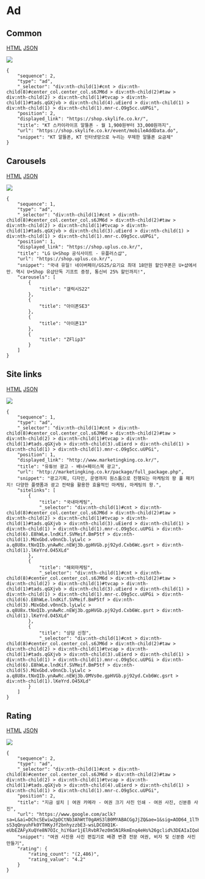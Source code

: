 # Ad

## Common

[HTML](https://ascentkorea-docs.github.io/mobile/features/ad/sample.html) [JSON](https://ascentkorea-docs.github.io/mobile/features/ad/sample.json)

![](../../../.gitbook/assets/ad\_common.png)

```
{
    "sequence": 2,
    "type": "ad",
    "_selector": "div:nth-child(1)#cnt > div:nth-child(8)#center_col.center_col.s6JM6d > div:nth-child(2)#taw > div:nth-child(2) > div:nth-child(1)#tvcap > div:nth-child(1)#tads.qGXjvb > div:nth-child(4).uEierd > div:nth-child(1) > div:nth-child(1) > div:nth-child(1).mnr-c.O9g5cc.uUPGi",
    "position": 2,
    "displayed_link": "https://shop.skylife.co.kr/",
    "title": "KT 스카이라이프 알뜰폰 - 월 1,900원부터 33,000원까지",
    "url": "https://shop.skylife.co.kr/event/mobileAddData.do",
    "snippet": "KT 알뜰폰, KT 인터넷망으로 누리는 무제한 알뜰폰 요금제"
}
```

## Carousels

[HTML](https://ascentkorea-docs.github.io/mobile/features/ad/sample.html) [JSON](https://ascentkorea-docs.github.io/mobile/features/ad/sample.json)

![](https://lh5.googleusercontent.com/etWoDuGP1JQ15ocrS4z29KJ1AH7bdWUM03Ig1LpZULKLSUdXS-EOUGASsO9ppEZ6mAQQ2GGH4y5lCku447J\_M88IGd7hCZBDj6a8hqcNupy44f7LNckZb7TmSYrKs4yKV0io500)

```
{
    "sequence": 1,
    "type": "ad",
    "_selector": "div:nth-child(1)#cnt > div:nth-child(8)#center_col.center_col.s6JM6d > div:nth-child(2)#taw > div:nth-child(2) > div:nth-child(1)#tvcap > div:nth-child(1)#tads.qGXjvb > div:nth-child(3).uEierd > div:nth-child(1) > div:nth-child(1) > div:nth-child(1).mnr-c.O9g5cc.uUPGi",
    "position": 1,
    "displayed_link": "https://shop.uplus.co.kr/",
    "title": "LG U+Shop 공식사이트 - 유플러스샵",
    "url": "https://shop.uplus.co.kr/",
    "snippet": "국내 유일! 네이버페이/GS25/요기요 최대 18만원 할인쿠폰은 U+샵에서만. 역시 U+Shop 유샵단독 기프트 증정, 통신비 25% 할인까지!",
    "carousels": [
        {
            "title": "갤럭시S22"
        },
        {
            "title": "아이폰SE3"
        },
        {
            "title": "아이폰13"
        },
        {
            "title": "ZFlip3"
        }
    ]
}
```

## Site links

[HTML](https://ascentkorea-docs.github.io/mobile/features/ad/sample2.html) [JSON](https://ascentkorea-docs.github.io/mobile/features/ad/sample2.json)

![](https://lh4.googleusercontent.com/t41cvC2O96de0hZAR20\_Sbpxm0OsbN6WBzi1eYv8pkkjTZa7oyCt807biLPGXBkg5Ov6UW\_Wc8LoakRf9IPVAhX7NNOVWxUM-xr\_m9qXxT-lTO8hClDNVDlvzIZsYBhpf6lDUjU)

```
{
    "sequence": 1,
    "type": "ad",
    "_selector": "div:nth-child(1)#cnt > div:nth-child(8)#center_col.center_col.s6JM6d > div:nth-child(2)#taw > div:nth-child(2) > div:nth-child(1)#tvcap > div:nth-child(1)#tads.qGXjvb > div:nth-child(3).uEierd > div:nth-child(1) > div:nth-child(1) > div:nth-child(1).mnr-c.O9g5cc.uUPGi",
    "position": 1,
    "displayed_link": "http://www.marketingking.co.kr/",
    "title": "유튜브 광고 - 배너+페이스북 광고",
    "url": "http://marketingking.co.kr/package/full_package.php",
    "snippet": "광고기획, 디자인, 운영까지 원스톱으로 진행되는 마케팅의 왕 풀 패키지! 다양한 플랫폼과 광고 전략을 활용한 효율적인 마케팅, 마케팅의 왕.",
    "sitelinks": [
        {
            "title": "국내마케팅",
            "_selector": "div:nth-child(1)#cnt > div:nth-child(8)#center_col.center_col.s6JM6d > div:nth-child(2)#taw > div:nth-child(2) > div:nth-child(1)#tvcap > div:nth-child(1)#tads.qGXjvb > div:nth-child(3).uEierd > div:nth-child(1) > div:nth-child(1) > div:nth-child(1).mnr-c.O9g5cc.uUPGi > div:nth-child(6).E8hWLe.lndKif.SVMeif.BmP5tf > div:nth-child(1).MUxGbd.v0nnCb.lyLwlc > a.q8U8x.tNxQIb.ynAwRc.nEWj3b.gpHVGb.pj92yd.Cxb6Wc.gsrt > div:nth-child(1).lKeYrd.O45XLd"
        },
        {
            "title": "해외마케팅",
            "_selector": "div:nth-child(1)#cnt > div:nth-child(8)#center_col.center_col.s6JM6d > div:nth-child(2)#taw > div:nth-child(2) > div:nth-child(1)#tvcap > div:nth-child(1)#tads.qGXjvb > div:nth-child(3).uEierd > div:nth-child(1) > div:nth-child(1) > div:nth-child(1).mnr-c.O9g5cc.uUPGi > div:nth-child(6).E8hWLe.lndKif.SVMeif.BmP5tf > div:nth-child(3).MUxGbd.v0nnCb.lyLwlc > a.q8U8x.tNxQIb.ynAwRc.nEWj3b.gpHVGb.pj92yd.Cxb6Wc.gsrt > div:nth-child(1).lKeYrd.O45XLd"
        },
        {
            "title": "상담 신청",
            "_selector": "div:nth-child(1)#cnt > div:nth-child(8)#center_col.center_col.s6JM6d > div:nth-child(2)#taw > div:nth-child(2) > div:nth-child(1)#tvcap > div:nth-child(1)#tads.qGXjvb > div:nth-child(3).uEierd > div:nth-child(1) > div:nth-child(1) > div:nth-child(1).mnr-c.O9g5cc.uUPGi > div:nth-child(6).E8hWLe.lndKif.SVMeif.BmP5tf > div:nth-child(5).MUxGbd.v0nnCb.lyLwlc > a.q8U8x.tNxQIb.ynAwRc.nEWj3b.OMVs0e.gpHVGb.pj92yd.Cxb6Wc.gsrt > div:nth-child(1).lKeYrd.O45XLd"
        }
    ]
}
```

## **Rating**

[HTML](https://ascentkorea-docs.github.io/mobile/features/ad/sample3.html) [JSON](https://ascentkorea-docs.github.io/mobile/features/ad/sample3.json)

![](https://lh3.googleusercontent.com/2DcTvUC4Smm8BZNIugt23DXBdw5uSLeDqFAxP4r9CRBaEiNRIH509GnZK59OqVA1hJhl8g2wtO\_6OmmmsXfmKpFrYf6ttKhfwdGVVSSY5V-lhbS5ocKOf66LbR5FI8namMOCJ0Q)

```
{
    "sequence": 2,
    "type": "ad",
    "_selector": "div:nth-child(1)#cnt > div:nth-child(8)#center_col.center_col.s6JM6d > div:nth-child(2)#taw > div:nth-child(2) > div:nth-child(1)#tvcap > div:nth-child(1)#tads.qGXjvb > div:nth-child(4).uEierd > div:nth-child(1) > div:nth-child(1) > div:nth-child(1).mnr-c.O9g5cc.uUPGi",
    "position": 2,
    "title": "지금 설치 | 여권 카메라 - 여권 크기 사진 인쇄 - 여권 사진, 신분증 사진",
    "url": "https://www.google.com/aclk?sa=L&ai=DChcSEwiw2pDCtNb3AhWtT0gAHS3lB0MYABACGgJjZQ&ae=1&sig=AOD64_1lTKq2bKvxKWgP4Cs8MggzUCOxoQ&q=&ved=2ahUKEwjqmIrCtNb3AhUyR7gEHahuBloQ3ooFegQIBBAB&adurl=intent://details%3Fid%3Dcom.km.passportphoto%26inline%3Dtrue%26enifd%3DAMO2QMYoVZLfCwEkyzjnEv9E12WS1-sS3qQnyuhFk0YTHKyJf2bnhyzzbE3-wsLDCOXQ1K-eUbEZAFyXuQYe8N7OIc_hiY6ar1jElRvbR7ez0m5N1RkmEnq4eHs%26gclid%3DEAIaIQobChMIsNqQwrTW9wIVrU9IAB0t5QdDEAAYAiAAEgK5t_D_BwE%26referrer%3Dgclid%253DEAIaIQobChMIsNqQwrTW9wIVrU9IAB0t5QdDEAAYAiAAEgK5t_D_BwE%26gref%3DEikQAhohChsKEwiw2pDCtNb3AhWtT0gAHS3lB0MQABgCIAASArm38P8HARiGrJ6TAyIIGAUgATABOAc%23Intent%3Bscheme%3Dmarket%3Bpackage%3Dcom.android.vending%3Bend%3B",
    "snippet": "여권 사진용 사진 편집기로 배경 변경 전문 여권, 비자 및 신분증 사진 만들기",
    "rating": {
        "rating_count": "(2,486)",
        "rating_value": "4.2"
    }
}
```

